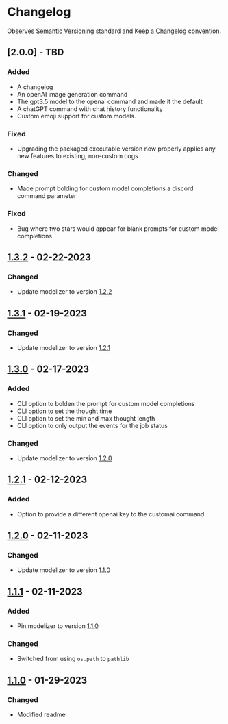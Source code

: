 # Changelog

Observes [Semantic Versioning](https://semver.org/spec/v2.0.0.html) standard and [Keep a Changelog](https://keepachangelog.com/en/1.0.0/) convention.

## [2.0.0] - TBD

### Added
- A changelog
- An openAI image generation command
- The gpt3.5 model to the openai command and made it the default
- A chatGPT command with chat history functionality
- Custom emoji support for custom models.

### Fixed
- Upgrading the packaged executable version now properly applies any new features to existing, non-custom cogs

### Changed

- Made prompt bolding for custom model completions a discord command parameter

### Fixed

- Bug where two stars would appear for blank prompts for custom model completions

## [1.3.2] - 02-22-2023

### Changed

- Update modelizer to version [1.2.2](https://github.com/A-Baji/discordAI-modelizer/compare/1.2.1...1.2.2)

## [1.3.1] - 02-19-2023

### Changed

- Update modelizer to version [1.2.1](https://github.com/A-Baji/discordAI-modelizer/compare/1.2.0...1.2.1)

## [1.3.0] - 02-17-2023

### Added

- CLI option to bolden the prompt for custom model completions
- CLI option to set the thought time
- CLI option to set the min and max thought length
- CLI option to only output the events for the job status

### Changed

- Update modelizer to version [1.2.0](https://github.com/A-Baji/discordAI-modelizer/compare/1.1.0...1.2.0)

## [1.2.1] - 02-12-2023

### Added

- Option to provide a different openai key to the customai command

## [1.2.0] - 02-11-2023

### Changed

- Update modelizer to version [1.1.0](https://github.com/A-Baji/discordAI-modelizer/compare/1.0.1...1.1.0)

## [1.1.1] - 02-11-2023

### Added

- Pin modelizer to version [1.1.0](https://github.com/A-Baji/discordAI-modelizer/compare/1.0.0...1.0.1)

### Changed

- Switched from using `os.path` to `pathlib`

## [1.1.0] - 01-29-2023

### Changed

- Modified readme

[1.3.2]: https://github.com/A-Baji/discordAI/compare/1.3.1...1.3.2
[1.3.1]: https://github.com/A-Baji/discordAI/compare/1.3.0...1.3.1
[1.3.0]: https://github.com/A-Baji/discordAI/compare/1.2.1...1.3.0
[1.2.1]: https://github.com/A-Baji/discordAI/compare/1.2.0...1.2.1
[1.2.0]: https://github.com/A-Baji/discordAI/compare/1.1.1...1.2.0
[1.1.1]: https://github.com/A-Baji/discordAI/compare/1.1.0...1.1.1
[1.1.0]: https://github.com/A-Baji/discordAI/releases/tag/1.1.0